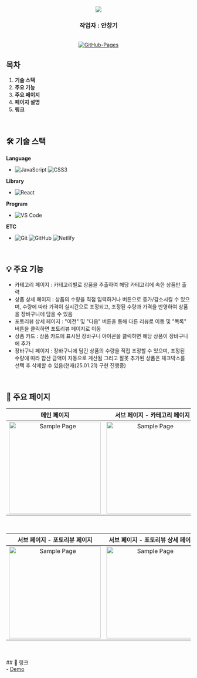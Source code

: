 <div align="center">
  <br />
  <div align= "center">
    <img src="https://capsule-render.vercel.app/api?type=waving&color=gradient&height=180&text=쇼핑몰%20프로젝트&animation=fadeIn&fontColor=242424&fontSize=40" />
  </div>
  <div align= "center"><h3>작업자 : 안창기</h3></div>  
    
  <br />
  
  <a href="https://github.com/chang9287/react-shoppingMall-project.git">
  <img src="https://img.shields.io/badge/GitHub%20Pages-Active-AEF359?&logo=github&logoColor=white" alt="GitHub-Pages" />
  </a>
  <br />
</div>

## 목차

1. **기술 스택**
2. **주요 기능**
3. **주요 페이지**
4. **페이지 설명**
5. **링크**

<br />

## 🛠 기술 스택

**Language**

- ![JavaScript](https://img.shields.io/badge/-JavaScript-F7DF1E?&logo=javascript&logoColor=white) ![CSS3](https://img.shields.io/badge/-CSS3-1572B6?&logo=css3&logoColor=white) 
  

**Library**

- ![React](https://img.shields.io/badge/-React-61DAFB?logo=react&logoColor=black)


**Program**

- ![VS Code](https://img.shields.io/badge/-VS%20Code-007ACC?logo=visual-studio-code&logoColor=white)


**ETC**

- ![Git](https://img.shields.io/badge/-Git-F05032?logo=git&logoColor=white) ![GitHub](https://img.shields.io/badge/-GitHub-181717?&logo=github&logoColor=white) ![Netlify](https://img.shields.io/badge/-Netlify-00C7B7?logo=netlify&logoColor=white)

<br />

## 💡 주요 기능

- 카테고리 페이지 : 카테고리별로 상품을 추출하여 해당 카테고리에 속한 상품만 출력
- 상품 상세 페이지 : 상품의 수량을 직접 입력하거나 버튼으로 증가/감소시킬 수 있으며, 수량에 따라 가격이 실시간으로 조정되고, 조정된 수량과 가격을 반영하여 상품을 장바구니에 담을 수 있음
- 포토리뷰 상세 페이지 : "이전" 및 "다음" 버튼을 통해 다른 리뷰로 이동 및 "목록" 버튼을 클릭하면 포토리뷰 페이지로 이동
- 상품 카드 : 상품 카드에 표시된 장바구니 아이콘을 클릭하면 해당 상품이 장바구니에 추가
- 장바구니 페이지 : 장바구니에 담긴 상품의 수량을 직접 조정할 수 있으며, 조정된 수량에 따라 합산 금액이 자동으로 계산됨 그리고 잘못 추가된 상품은 체크박스를 선택 후 삭제할 수 있음(현재(25.01.21) 구현 진행중)

<br />

## 📄 주요 페이지

|                               메인 페이지                               |                  서브 페이지 - 카테고리 페이지                   |                               서브 페이지 - 상품 상세 페이지                      |
| :---------------------------------------------------------------------: | :---------------------------------------------------------------------:  | :---------------------------------------------------------------------:  |
| <img src="public/assets/images/Readme-image/mainpage.png" alt="Sample Page" height="250px" /> | <img src="public/assets/images/Readme-image/categories-page.png" alt="Sample Page" height="250px" /> | <img src="public/assets/images/Readme-image/product-detail-page.png" alt="Sample Page" height="250px" /> |
<br />

|                               서브 페이지 - 포토리뷰 페이지                       |                               서브 페이지 - 포토리뷰 상세 페이지                       |                               서브 페이지 - 로그인 페이지                      |                               서브 페이지 - 장바구니 페이지                       |
| :---------------------------------------------------------------------:  | :---------------------------------------------------------------------:  | :---------------------------------------------------------------------:  | :---------------------------------------------------------------------:  |
| <img src="public/assets/images/Readme-image/photo-review-page.png" alt="Sample Page" height="250px" /> | <img src="public/assets/images/Readme-image/photo-review-detail-page.png" alt="Sample Page" height="250px" /> | <img src="public/assets/images/Readme-image/login-page.png" alt="Sample Page" height="250px" /> | <img src="public/assets/images/Readme-image/mainpage.png" alt="Sample Page" height="250px" /> |
<br />


<br />
## 📂 링크 
<br />
- <a href="http://changgi-react-shoppingmall.netlify.app">Demo</a> <br />

